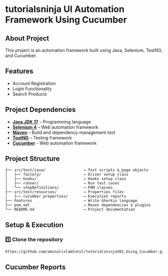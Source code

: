 # **tutorialsninja UI Automation Framework Using Cucumber**
## About Project
This project is an automation framework built using Java, Selenium, TestNG, and Cucumber.
## Features
- Account Registration
- Login Functionality
- Search Products
## Project Dependencies
- [**Java JDK 17**](https://www.oracle.com/java/technologies/javase/jdk17-archive-downloads.html) – Programming language
- [**Selenium 4**](https://www.selenium.dev/) – Web automation framework
- [**Maven**](https://maven.apache.org/) – Build and dependency management tool
- [**TestNG**](https://testng.org/) – Testing framework
- [**Cucumber**](https://cucumber.io/) - Web automation framework
## Project Structure
```
├── src/test/java/                 → Test scripts & page objects
│   ├── factory/                   → Driver setup class
│   ├── hooks/                     → Hooks setup class
│   ├── runner/                    → Run test cases
│   └── stepDefinitions/           → POM classes
├── src/test/resources/            → Properties files
│   ├── cucumber.properties/       → Execution reports
├── Features                       → Write Gherkin language
├── pom.xml                        → Maven dependencies & plugins                     
└── README.md                      → Project documentation
```
##  Setup & Execution
### 1️⃣ Clone the repository
```
https://github.com/aminulislamtutul/tutorialsninjaV01_Using_Cucumber.git
```
## Cucumber Reports
